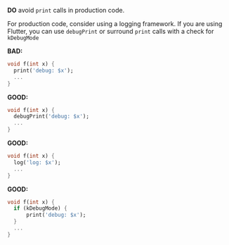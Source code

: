 **DO** avoid `print` calls in production code.

For production code, consider using a logging framework.
If you are using Flutter, you can use `debugPrint`
or surround `print` calls with a check for `kDebugMode`

**BAD:**
```dart
void f(int x) {
  print('debug: $x');
  ...
}
```


**GOOD:**
```dart
void f(int x) {
  debugPrint('debug: $x');
  ...
}
```


**GOOD:**
```dart
void f(int x) {
  log('log: $x');
  ...
}
```


**GOOD:**
```dart
void f(int x) {
  if (kDebugMode) {
      print('debug: $x');
  }
  ...
}
```

